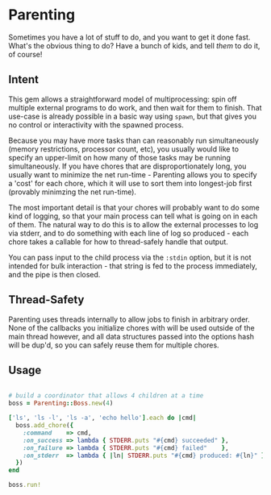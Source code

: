 # Parenting

Sometimes you have a lot of stuff to do, and you want to get it done fast.
What's the obvious thing to do? Have a bunch of kids, and tell *them* to do it, of course!

## Intent

This gem allows a straightforward model of multiprocessing: spin off multiple external programs
to do work, and then wait for them to finish. That use-case is already possible in a basic
way using `spawn`, but that gives you no control or interactivity with the spawned process.

Because you may have more tasks than can reasonably run simultaneously (memory restrictions,
processor count, etc), you usually would like to specify an upper-limit on how many of those
tasks may be running simultaneously. If you have chores that are disproportionately long, you
usually want to minimize the net run-time - Parenting allows you to specify a 'cost' for each chore,
which it will use to sort them into longest-job first (provably minimzing the net run-time).

The most important detail is that your chores will probably want to do some kind of logging,
so that your main process can tell what is going on in each of them. The natural way to do this
is to allow the external processes to log via stderr, and to do something with each line of log
so produced - each chore takes a callable for how to thread-safely handle that output.

You can pass input to the child process via the `:stdin` option, but it is not intended for
bulk interaction - that string is fed to the process immediately, and the pipe is then closed.

## Thread-Safety

Parenting uses threads internally to allow jobs to finish in arbitrary order. None of the callbacks
you initialize chores with will be used outside of the main thread however, and all data structures
passed into the options hash will be dup'd, so you can safely reuse them for multiple chores.

## Usage

```ruby

# build a coordinator that allows 4 children at a time
boss = Parenting::Boss.new(4)

['ls', 'ls -l', 'ls -a', 'echo hello'].each do |cmd|
  boss.add_chore({
    :command    => cmd,
    :on_success => lambda { STDERR.puts "#{cmd} succeeded" },
    :on_failure => lambda { STDERR.puts "#{cmd} failed"    },
    :on_stderr  => lambda { |ln| STDERR.puts "#{cmd} produced: #{ln}" }
  })
end

boss.run!
```
